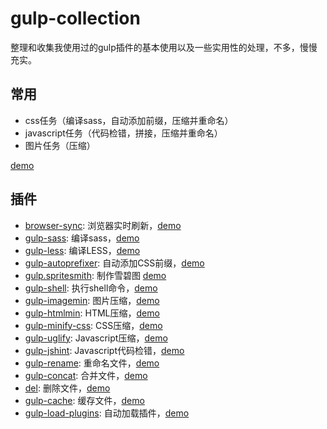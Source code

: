 # gulp-collection

整理和收集我使用过的gulp插件的基本使用以及一些实用性的处理，不多，慢慢充实。

## 常用
- css任务（编译sass，自动添加前缀，压缩并重命名）
- javascript任务（代码检错，拼接，压缩并重命名）
- 图片任务（压缩）

[demo](https://coding.net/u/chuiliu/p/gulp-collection/git/blob/master/example/gulpfile.js)

## 插件

- [browser-sync](https://www.browsersync.io/docs/gulp): 浏览器实时刷新，[demo](https://github.com/chuiliu/gulp-collection/blob/master/examples/browser-sync-example/gulpfile.js)
- [gulp-sass](https://www.npmjs.com/package/gulp-sass): 编译sass，[demo](https://github.com/chuiliu/gulp-collection/blob/master/examples/gulp-sass-example/gulpfile.js)
- [gulp-less](https://github.com/plus3network/gulp-less): 编译LESS，[demo](https://github.com/chuiliu/gulp-collection/blob/master/examples/gulp-less-example/gulpfile.js)
- [gulp-autoprefixer](https://www.npmjs.com/package/gulp-autoprefixer): 自动添加CSS前缀，[demo](https://github.com/chuiliu/gulp-collection/blob/master/examples/gulp-autoprefixer-example/gulpfile.js)
- [gulp.spritesmith](https://www.npmjs.com/package/gulp.spritesmith): 制作雪碧图 [demo](https://github.com/chuiliu/gulp-collection/blob/master/examples/gulp.spritesmith-example/gulpfile.js)
- [gulp-shell](https://www.npmjs.com/package/gulp-shell): 执行shell命令，[demo](https://github.com/chuiliu/gulp-collection/blob/master/examples/gulp-shell-example/gulpfile.js)
- [gulp-imagemin](https://github.com/sindresorhus/gulp-imagemin): 图片压缩，[demo](https://github.com/chuiliu/gulp-collection/blob/master/examples/gulp-imagemin-example/gulpfile.js)
- [gulp-htmlmin](https://www.npmjs.com/package/gulp-htmlmin): HTML压缩，[demo](https://github.com/chuiliu/gulp-collection/blob/master/examples/gulp-htmlmin-example/gulpfile.js)
- [gulp-minify-css](https://www.npmjs.com/package/gulp-minify-css): CSS压缩，[demo](https://github.com/chuiliu/gulp-collection/blob/master/examples/gulp-minify-css-example/gulpfile.js)
- [gulp-uglify](https://www.npmjs.com/package/gulp-uglify): Javascript压缩，[demo](https://github.com/chuiliu/gulp-collection/blob/master/examples/gulp-uglify-example/gulpfile.js)
- [gulp-jshint](https://www.npmjs.com/package/gulp-jshint): Javascript代码检错，[demo](https://github.com/chuiliu/gulp-collection/blob/master/examples/gulp-jshint-example/gulpfile.js)
- [gulp-rename](https://www.npmjs.com/package/gulp-rename): 重命名文件，[demo](https://github.com/chuiliu/gulp-collection/blob/master/examples/gulp-rename-example/gulpfile.js)
- [gulp-concat](https://www.npmjs.com/package/gulp-concat): 合并文件，[demo](https://github.com/chuiliu/gulp-collection/blob/master/examples/gulp-concat-example/gulpfile.js)
- [del](https://www.npmjs.com/package/del): 删除文件，[demo](https://github.com/chuiliu/gulp-collection/blob/master/examples/del-example/gulpfile.js)
- [gulp-cache](https://www.npmjs.com/package/gulp-cache): 缓存文件，[demo](https://github.com/chuiliu/gulp-collection/blob/master/examples/gulp-cache-example/gulpfile.js)
- [gulp-load-plugins](https://www.npmjs.com/package/gulp-load-plugins): 自动加载插件，[demo](https://github.com/chuiliu/gulp-collection/blob/master/examples/gulp-load-plugins-example/gulpfile.js)



